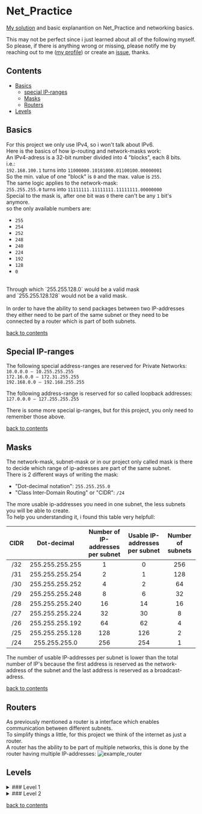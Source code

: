 # Net_Practice
[My solution](https://github.com/tblaase/Net_Practice/my_solutions) and basic explanantion on Net_Practice and networking basics.<br>

This may not be perfect since i just learned about all of the following myself.<br>
So please, if there is anything wrong or missing, please notify me by reaching out to me ([my profile](https://github.com/tblaase)) or create an [issue](https://github.com/tblaase/Net_Practice/issues/new), thanks.<br>

## Contents
- [Basics](https://github.com/tblaase/Net_Practice#basics)
  - [special IP-ranges](https://github.com/tblaase/Net_Practice#special_ip-ranges)
  - [Masks](https://github.com/tblaase/Net_Practice#masks)
  - [Routers](https://github.com/tblaase/Net_Practice#routers)
- [Levels](https://github.com/tblaase/Net_Practice#levels)


## Basics
For this project we only use IPv4, so i won't talk about IPv6.<br>
Here is the basics of how ip-routing and network-masks work:<br>
An IPv4-adress is a 32-bit number divided into 4 "blocks", each 8 bits.<br>
i.e.:<br>
`192.168.100.1` turns into `11000000.10101000.01100100.00000001`<br>
So the min. value of one "block" is `0` and the max. value is `255`.<br>
The same logic applies to the network-mask:<br>
`255.255.255.0` turns into `11111111.11111111.11111111.00000000`<br>
Special to the mask is, after one bit was `0` there can't be any `1` bit's anymore.<br>
so the only available numbers are:<br>
- `255`
- `254`
- `252`
- `248`
- `240`
- `224`
- `192`
- `128`
- `0`
<br>
Through which
 `255.255.128.0`
 would be a valid mask<br>
and
 `255.255.128.128`
 would not be a valid mask.<br>
<br>
In order to have the ability to send packages between two IP-addresses they either need to be part of the same subnet or they need to be connected by a router which is part of both subnets.


[back to contents](https://github.com/tblaase/Net_Practice#contents)

## Special IP-ranges

The following special address-ranges are reserved for Private Networks:<br>
`10.0.0.0 – 10.255.255.255`<br>
`172.16.0.0 – 172.31.255.255`<br>
`192.168.0.0 – 192.168.255.255`<br>

The following address-range is reserved for so called loopback addresses:<br>
`127.0.0.0 – 127.255.255.255`


There is some more special ip-ranges, but for this project, you only need to remember those above.


[back to contents](https://github.com/tblaase/Net_Practice#contents)

## Masks

The network-mask, subnet-mask or in our project only called mask is there to decide which range of ip-adresses are part of the same subnet.<br>
There is 2 different ways of writing the mask:

- "Dot-decimal notation": `255.255.255.0`
- "Class Inter-Domain Routing" or "CIDR": `/24`


The more usable ip-addresses you need in one subnet, the less subnets you will be able to create.<br>
To help you understanding it, i found this table very helpfull:


| CIDR | Dot-decimal | Number of IP-addresses<br /> per subnet | Usable IP-addresses <br /> per subnet | Number of subnets |
| :---: | :-----------: | :---: | :---: | :---: |
| /32 | 255.255.255.255 | 1 | 0 | 256 |
| /31 | 255.255.255.254 | 2 | 1 | 128 |
| /30 | 255.255.255.252 | 4 | 2 | 64 |
| /29 | 255.255.255.248 | 8 | 6 | 32 |
| /28 | 255.255.255.240 | 16 | 14 | 16 |
| /27 | 255.255.255.224 | 32 | 30 | 8 |
| /26 | 255.255.255.192 | 64 | 62 | 4 |
| /25 | 255.255.255.128 | 128 | 126 | 2 |
| /24 | 255.255.255.0 | 256 | 254 | 1 |


The number of usable IP-addresses per subnet is lower than the total number of IP's because the first address is reserved as the network-address of the subnet and the last address is reserved as a broadcast-adress.


[back to contents](https://github.com/tblaase/Net_Practice#contents)

## Routers
As previously mentioned a router is a interface which enables communication between different subnets.<br>
To simplify things a little, for this project we think of the internet as just a router.<br>
A router has the ability to be part of multiple networks, this is done by the router having multiple IP-addresses:
![example_router](https://github.com/tblaase/readme_additions/example_router.png)
## Levels
<details>
  <summary>
  ### Level 1
  </summary>
  here should be the screenshot and explanation of Level 1.<br>
</details>
<details>
  <summary>### Level 2</summary>
  here should be the screenshot and explanation of Level 2.<br>
</details>


[back to contents](https://github.com/tblaase/Net_Practice#contents)
